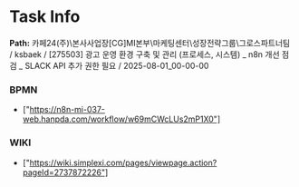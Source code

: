 # Task Info

**Path:** 카페24(주)\본사사업장\[CG]MI본부\마케팅센터\성장전략그룹\그로스파트너팀 / ksbaek / [275503] 광고 운영 환경 구축 및 관리 (프로세스, 시스템) _ n8n 개선 점검 _ SLACK API 추가 권한 필요 / 2025-08-01_00-00-00

### BPMN
- ["https://n8n-mi-037-web.hanpda.com/workflow/w69mCWcLUs2mP1X0"]

### WIKI
- ["https://wiki.simplexi.com/pages/viewpage.action?pageId=2737872226"]

